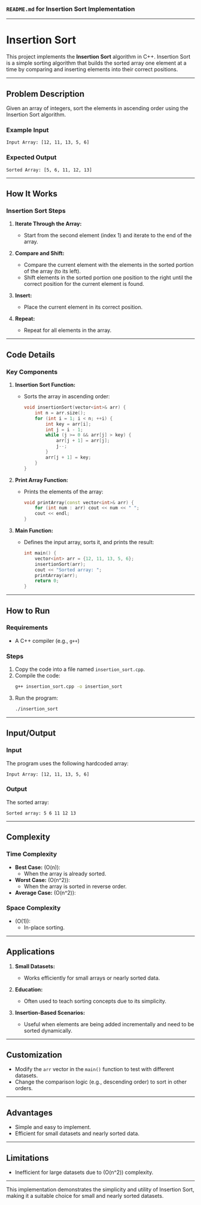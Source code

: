 ### `README.md` for Insertion Sort Implementation

---

# **Insertion Sort**

This project implements the **Insertion Sort** algorithm in C++. Insertion Sort is a simple sorting algorithm that builds the sorted array one element at a time by comparing and inserting elements into their correct positions.

---

## **Problem Description**

Given an array of integers, sort the elements in ascending order using the Insertion Sort algorithm.

### **Example Input**

```plaintext
Input Array: [12, 11, 13, 5, 6]
```

### **Expected Output**

```plaintext
Sorted Array: [5, 6, 11, 12, 13]
```

---

## **How It Works**

### **Insertion Sort Steps**

1. **Iterate Through the Array:**
   - Start from the second element (index 1) and iterate to the end of the array.

2. **Compare and Shift:**
   - Compare the current element with the elements in the sorted portion of the array (to its left).
   - Shift elements in the sorted portion one position to the right until the correct position for the current element is found.

3. **Insert:**
   - Place the current element in its correct position.

4. **Repeat:**
   - Repeat for all elements in the array.

---

## **Code Details**

### **Key Components**

1. **Insertion Sort Function:**
   - Sorts the array in ascending order:
     ```cpp
     void insertionSort(vector<int>& arr) {
         int n = arr.size();
         for (int i = 1; i < n; ++i) {
             int key = arr[i];
             int j = i - 1;
             while (j >= 0 && arr[j] > key) {
                 arr[j + 1] = arr[j];
                 j--;
             }
             arr[j + 1] = key;
         }
     }
     ```

2. **Print Array Function:**
   - Prints the elements of the array:
     ```cpp
     void printArray(const vector<int>& arr) {
         for (int num : arr) cout << num << " ";
         cout << endl;
     }
     ```

3. **Main Function:**
   - Defines the input array, sorts it, and prints the result:
     ```cpp
     int main() {
         vector<int> arr = {12, 11, 13, 5, 6};
         insertionSort(arr);
         cout << "Sorted array: ";
         printArray(arr);
         return 0;
     }
     ```

---

## **How to Run**

### **Requirements**
- A C++ compiler (e.g., `g++`)

### **Steps**
1. Copy the code into a file named `insertion_sort.cpp`.
2. Compile the code:
   ```bash
   g++ insertion_sort.cpp -o insertion_sort
   ```
3. Run the program:
   ```bash
   ./insertion_sort
   ```

---

## **Input/Output**

### **Input**
The program uses the following hardcoded array:
```plaintext
Input Array: [12, 11, 13, 5, 6]
```

### **Output**
The sorted array:
```plaintext
Sorted array: 5 6 11 12 13
```

---

## **Complexity**

### **Time Complexity**
- **Best Case:** \(O(n)\):  
  - When the array is already sorted.
- **Worst Case:** \(O(n^2)\):  
  - When the array is sorted in reverse order.
- **Average Case:** \(O(n^2)\):  

### **Space Complexity**
- \(O(1)\):  
  - In-place sorting.

---

## **Applications**

1. **Small Datasets:**
   - Works efficiently for small arrays or nearly sorted data.

2. **Education:**
   - Often used to teach sorting concepts due to its simplicity.

3. **Insertion-Based Scenarios:**
   - Useful when elements are being added incrementally and need to be sorted dynamically.

---

## **Customization**

- Modify the `arr` vector in the `main()` function to test with different datasets.
- Change the comparison logic (e.g., descending order) to sort in other orders.

---

## **Advantages**

- Simple and easy to implement.
- Efficient for small datasets and nearly sorted data.

---

## **Limitations**

- Inefficient for large datasets due to \(O(n^2)\) complexity.

---

This implementation demonstrates the simplicity and utility of Insertion Sort, making it a suitable choice for small and nearly sorted datasets.
